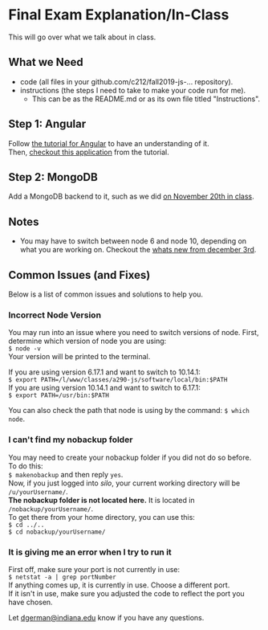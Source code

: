 # Final Exam Explanation/In-Class #
This will go over what we talk about in class.  

## What we Need ##
* code (all files in your github.com/c212/fall2019-js-... repository).  
* instructions (the steps I need to take to make your code run for me).  
  * This can be as the README.md or as its own file titled "Instructions".  

## Step 1: Angular ##
Follow [the tutorial for Angular](https://www.w3schools.com/angular/ "Angular Tutorial") to have an understanding of it.   
Then, [checkout this application](https://www.w3schools.com/angular/angular_application.asp) from the tutorial.  

## Step 2: MongoDB ##
Add a MongoDB backend to it, such as we did [on November 20th in class](http://silo.cs.indiana.edu:8346/a290-web/fall2016/0929a.phps "MongoDB").  

## Notes ##
* You may have to switch between node 6 and node 10, depending on what you are working on. Checkout the [whats new from december 3rd](https://cs.indiana.edu/classes/a290-js/fall2019/whatsnew.html "Whats new").  

## Common Issues (and Fixes) ##
Below is a list of common issues and solutions to help you.  
### Incorrect Node Version ###
You may run into an issue where you need to switch versions of node. First, determine which version of node you are using:  
`$ node -v`  
Your version will be printed to the terminal.  
  
If you are using version 6.17.1 and want to switch to 10.14.1:  
`$ export PATH=/l/www/classes/a290-js/software/local/bin:$PATH`  
If you are using version 10.14.1 and want to switch to 6.17.1:  
`$ export PATH=/usr/bin:$PATH`  
  
You can also check the path that node is using by the command: `$ which node`.  
  
### I can't find my nobackup folder ###
You may need to create your nobackup folder if you did not do so before. To do this:  
`$ makenobackup` and then reply `yes`.  
Now, if you just logged into *silo*, your current working directory will be `/u/yourUsername/`.  
**The nobackup folder is not located here.** It is located in `/nobackup/yourUsername/`.  
To get there from your home directory, you can use this:  
`$ cd ../..`  
`$ cd nobackup/yourUsername/`  
  
### It is giving me an error when I try to run it ###
First off, make sure your port is not currently in use:  
`$ netstat -a | grep portNumber`  
If anything comes up, it is currently in use. Choose a different port.  
If it isn't in use, make sure you adjusted the code to reflect the port you have chosen.  

Let dgerman@indiana.edu know if you have any questions.

